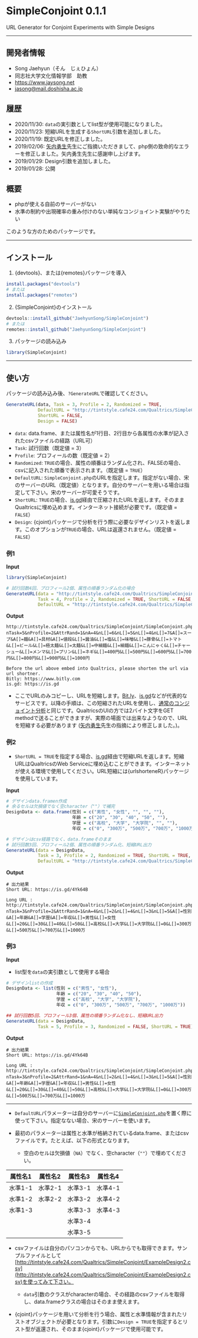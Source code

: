 # SimpleConjoint 0.1.1
URL Generator for Conjoint Experiments with Simple Designs

---

## 開発者情報
* Song Jaehyun（そん　じぇひょん）
* 同志社大学文化情報学部　助教
* https://www.jaysong.net
* jasong@mail.doshisha.ac.jp

## 履歴

* 2020/11/30: `data`の実引数としてlist型が使用可能になりました。
* 2020/11/23: 短縮URLを生成する`ShortURL`引数を追加しました。
* 2020/11/19: 既定URLを修正しました。
* 2019/02/06: [矢内勇生](https://yukiyanai.github.io)先生にご指摘いただきまして、php側の致命的なエラーを修正しました。矢内勇生先生に感謝申し上げます。
* 2019/01/29: Design引数を追加しました。
* 2019/01/28: 公開

## 概要

* phpが使える自前のサーバーがない
* 水準の制約や出現確率の重み付けのない単純なコンジョイント実験がやりたい

このような方のためのパッケージです。

---

## インストール

1. {devtools}、または{remotes}パッケージを導入

```r
install.packages("devtools")
# または
install.packages("remotes")
```

2. {SimpleConjoint}のインストール

```r
devtools::install_github("JaehyunSong/SimpleConjoint")
# または
remotes::install_github("JaehyunSong/SimpleConjoint")
```

3. パッケージの読み込み
```r
library(SimpleConjoint)
```

---

## 使い方

パッケージの読み込み後、`?GenerateURL`で確認してください。

```r
GenerateURL(data, Task = 3, Profile = 2, Randomized = TRUE,
            DefaultURL = "http://tintstyle.cafe24.com/Qualtrics/SimpleConjoint/SimpleConjoint.php",
            ShortURL = FALSE,
            Design = FALSE)
```

* `data`: data.frame、または属性名が1行目、2行目から各属性の水準が記入されたcsvファイルの経路（URL可）
* `Task`: 試行回数（既定値 = 3）
* `Profile`: プロフィールの数（既定値 = 2）
* `Randomized`: `TRUE`の場合、属性の順番はランダム化され、FALSEの場合、csvに記入された順番で表示されます。（既定値 = `TRUE`）
* `DefaultURL`: `SimpleConjoint.php`のURLを指定します。指定がない場合、宋のサーバーのURL（既定値）となります。自分のサーバーを用いる場合は指定して下さい。宋のサーバーが可愛そうです。
* `ShortURL`: `TRUE`の場合、[is.gd](https://is.gd/)経由で圧縮されたURLを返します。そのままQualtricsに埋め込めます。インターネット接続が必要です。（既定値 = `FALSE`）
* `Design`: {cjoint}パッケージで分析を行う際に必要なデザインリストを返します。このオプションが`TRUE`の場合、URLは返還されません。（既定値 = `FALSE`）

### 例1

**Input**

```r
library(SimpleConjoint)

# 試行回数4回、プロフィール2個、属性の順番ランダム化の場合
GenerateURL(data = "http://tintstyle.cafe24.com/Qualtrics/SimpleConjoint/ExampleDesign2.csv", 
            Task = 4, Profile = 2, Randomized = TRUE, ShortURL = FALSE,
            DefaultURL = "http://tintstyle.cafe24.com/Qualtrics/SimpleConjoint/SimpleConjoint.php")
```

**Output**

```
http://tintstyle.cafe24.com/Qualtrics/SimpleConjoint/SimpleConjoint.php?nTask=5&nProfile=2&AttrRand=1&nA=4&nL[]=6&nL[]=5&nL[]=4&nL[]=7&A[]=スープ&A[]=麺&A[]=具材&A[]=値段&L[]=醤油&L[]=塩&L[]=味噌&L[]=豚骨&L[]=トマト&L[]=ビール&L[]=極太麺&L[]=太麺&L[]=中細麺&L[]=細麺&L[]=こんにゃく&L[]=チャーシュー&L[]=メンマ&L[]=プリン&L[]=ネギ&L[]=400円&L[]=500円&L[]=600円&L[]=700円&L[]=800円&L[]=900円&L[]=1000円 

Before the url above embed into Qualtrics, please shorten the url via url shortner.
Bitly: https://www.bitly.com
is.gd: https://is.gd
```

* ここでURLのみコピーし、URLを短縮します。[Bit.ly](https://bitly.com/)、[is.gd](https://is.gd/)などが代表的なサービスです。以降の手順は、この短縮されたURLを使用し、[通常のコンジョイント分析](https://www.jaysong.net/studynote/methodology/qualtrics_conjoint/)と同じです。QualtricsのUIの方では2バイト文字をGET methodで送ることができますが、実際の場面では出来なようなので、URLを短縮する必要があります ([矢内勇生](https://yukiyanai.github.io)先生の指摘により修正しました。)。

### 例2

* `ShortURL = TRUE`を指定する場合、[is.gd](https://is.gd/)経由で短縮URLを返します。短縮URLはQualtricsのWeb Serviceに埋め込むことができます。インターネットが使える環境で使用してください。URL短縮には{urlshorteneR}パッケージを使用しています。

**Input**

```r
# デザインdata.framen作成
# 余るセルは欠損値でなく空character（""）で補完
DesignData <- data.frame(性別 = c("男性", "女性", "", "", ""),
                         年齢 = c("20", "30", "40", "50", ""),
                         学歴 = c("高校", "大学", "大学院", "", ""),
                         年収 = c("0", "300万", "500万", "700万", "1000万"))

# デザインはcsv経路でなく、data.frameそのまま
# 試行回数3回、プロフィール2個、属性の順番ランダム化、短縮URL出力
GenerateURL(data = DesignData, 
            Task = 3, Profile = 2, Randomized = TRUE, ShortURL = TRUE,
            DefaultURL = "http://tintstyle.cafe24.com/Qualtrics/SimpleConjoint/SimpleConjoint.php")
```

**Output**

```
# 出力結果
Short URL: https://is.gd/4Yk64B 

Long URL : http://tintstyle.cafe24.com/Qualtrics/SimpleConjoint/SimpleConjoint.php?nTask=3&nProfile=2&AttrRand=1&nA=4&nL[]=2&nL[]=4&nL[]=3&nL[]=5&A[]=性別&A[]=年齢&A[]=学歴&A[]=年収&L[]=男性&L[]=女性&L[]=20&L[]=30&L[]=40&L[]=50&L[]=高校&L[]=大学&L[]=大学院&L[]=0&L[]=300万&L[]=500万&L[]=700万&L[]=1000万
```

### 例3

**Input**

* list型を`data`の実引数として使用する場合

```r
# デザインlistの作成
DesignData <- list(性別 = c("男性", "女性"),
                   年齢 = c("20", "30", "40", "50"),
                   学歴 = c("高校", "大学", "大学院"),
                   年収 = c("0", "300万", "500万", "700万", "1000万"))

## 試行回数5回、プロフィール3個、属性の順番ランダム化なし、短縮URL出力
GenerateURL(data = DesignData,
            Task = 5, Profile = 3, Randomized = FALSE, ShortURL = TRUE)
```

**Output**

```
# 出力結果
Short URL: https://is.gd/4Yk64B 

Long URL : http://tintstyle.cafe24.com/Qualtrics/SimpleConjoint/SimpleConjoint.php?nTask=3&nProfile=2&AttrRand=1&nA=4&nL[]=2&nL[]=4&nL[]=3&nL[]=5&A[]=性別&A[]=年齢&A[]=学歴&A[]=年収&L[]=男性&L[]=女性&L[]=20&L[]=30&L[]=40&L[]=50&L[]=高校&L[]=大学&L[]=大学院&L[]=0&L[]=300万&L[]=500万&L[]=700万&L[]=1000万
```

---

* `DefaultURL`パラメーターは自分のサーバーに[`SimpleConjoint.php`](https://raw.githubusercontent.com/JaehyunSong/SimpleConjoint/master/Script/SimpleConjoint.php)を置く際に使って下さい。指定なない場合、宋のサーバーを使います。

* 最初のパラメーターは属性と水準が格納されているdata.frame、またはcsvファイルです。たとえば、以下の形式となります。
  * 空白のセルは欠損値（`NA`）でなく、空character（`""`）で埋めてください。

|属性名1|属性名2|属性名3|属性名4|
|---|---|---|---|
|水準1-1|水準2-1|水準3-1|水準4-1|
|水準1-2|水準2-2|水準3-2|水準4-2|
|水準1-3||水準3-3|水準4-3|
|||水準3-4||
|||水準3-5|| 

* csvファイルは自分のパソコンからでも、URLからでも取得できます。サンプルファイルとして[http://tintstyle.cafe24.com/Qualtrics/SimpleConjoint/ExampleDesign2.csv](http://tintstyle.cafe24.com/Qualtrics/SimpleConjoint/ExampleDesign2.csv)を使ってみて下さい。
  * `data`引数のクラスがcharacterの場合、その経路のcsvファイルを取得し、data.frameクラスの場合はそのまま使えます。

* {cjoint}パッケージを用いて分析を行う場合、属性と水準情報が含まれたリストオブジェクトが必要となります。引数に`Design = TRUE`を指定するとリスト型が返還され、そのまま{cjoint}パッケージで使用可能です。
